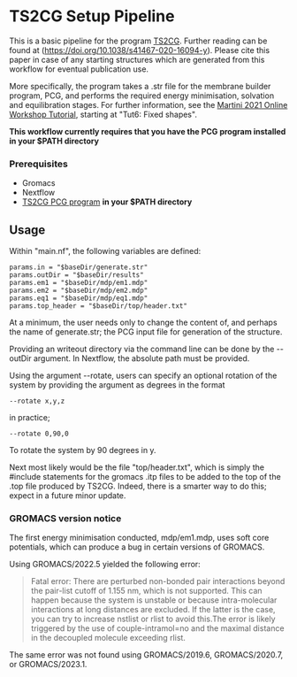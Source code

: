 # TS2CG Setup Pipeline
This is a basic pipeline for the program [TS2CG](https://github.com/marrink-lab/TS2CG1.1). Further reading can be found at (https://doi.org/10.1038/s41467-020-16094-y). Please cite this paper in case of any starting structures which are generated from this workflow for eventual publication use.

More specifically, the program takes a .str file for the membrane builder program, PCG, and performs the required energy minimisation, solvation and equilibration stages. For further information, see the [Martini 2021 Online Workshop Tutorial](http://cgmartini.nl/index.php/2021-martini-online-workshop/tutorials/558-9-ts2cg), starting at "Tut6: Fixed shapes".

**This workflow currently requires that you have the PCG program installed in your $PATH directory**

### Prerequisites
- Gromacs
- Nextflow
- [TS2CG PCG program](https://github.com/marrink-lab/TS2CG1.1/blob/master/PCG) **in your $PATH directory**

## Usage
Within "main.nf", the following variables are defined:

~~~
params.in = "$baseDir/generate.str"
params.outDir = "$baseDir/results"
params.em1 = "$baseDir/mdp/em1.mdp"
params.em2 = "$baseDir/mdp/em2.mdp"
params.eq1 = "$baseDir/mdp/eq1.mdp"
params.top_header = "$baseDir/top/header.txt"
~~~

At a minimum, the user needs only to change the content of, and perhaps the name of generate.str; the PCG input file for generation of the structure.

Providing an writeout directory via the command line can be done by the --outDir argument. In Nextflow, the absolute path must be provided.

Using the argument --rotate, users can specify an optional rotation of the system by providing the argument as degrees in the format

~~~
--rotate x,y,z
~~~
in practice;
~~~
--rotate 0,90,0
~~~
To rotate the system by 90 degrees in y.

Next most likely would be the file "top/header.txt", which is simply the #include statements for the gromacs .itp files to be added to the top of the .top file produced by TS2CG. Indeed, there is a smarter way to do this; expect in a future minor update.

### GROMACS version notice
The first energy minimisation conducted, mdp/em1.mdp, uses soft core potentials, which can produce a bug in certain versions of GROMACS. 

Using GROMACS/2022.5 yielded the following error:
>   Fatal error:
  There are perturbed non-bonded pair interactions beyond the pair-list cutoff
  of 1.155 nm, which is not supported. This can happen because the system is
  unstable or because intra-molecular interactions at long distances are
  excluded. If the latter is the case, you can try to increase nstlist or rlist
  to avoid this.The error is likely triggered by the use of couple-intramol=no
  and the maximal distance in the decoupled molecule exceeding rlist.

The same error was not found using GROMACS/2019.6, GROMACS/2020.7, or GROMACS/2023.1.